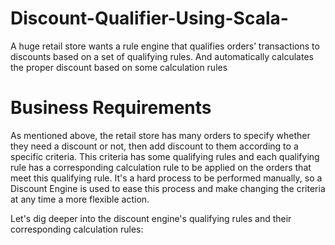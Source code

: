 # Discount-Qualifier-Using-Scala-
A huge retail store wants a rule engine that qualifies orders’ transactions to discounts based on a set of qualifying rules. And automatically calculates the proper discount based on some calculation rules

# Business Requirements
As mentioned above, the retail store has many orders to specify whether they need a discount or not, then add discount to them according to a specific criteria. This criteria has some qualifying rules and each qualifying rule has a corresponding calculation rule to be applied on the orders that meet this qualifying rule. It's a hard process to be performed manually, so a Discount Engine is used to ease this process and make changing the criteria at any time a more flexible action.

Let's dig deeper into the discount engine's qualifying rules and their corresponding calculation rules:
